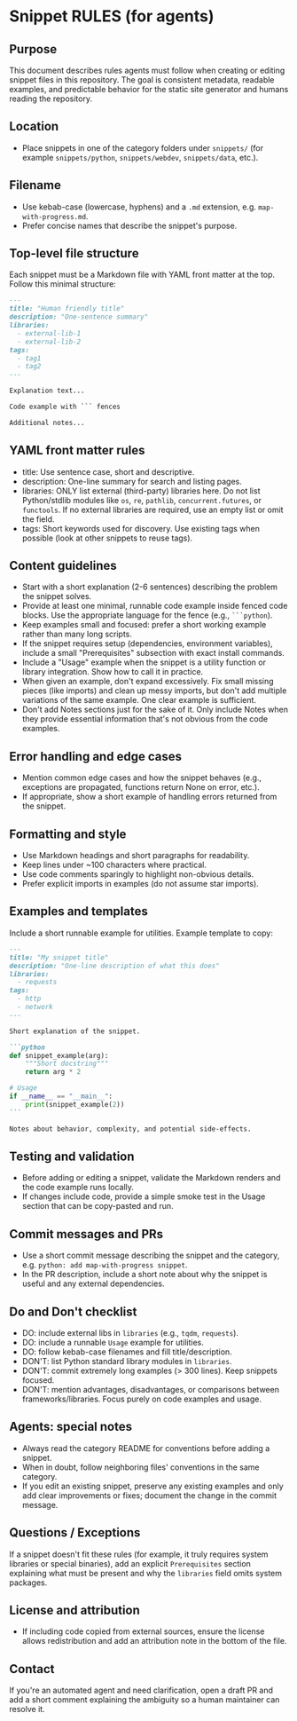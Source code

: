 # Snippet RULES (for agents)

## Purpose

This document describes rules agents must follow when creating or editing snippet files in this repository. The goal is consistent metadata, readable examples, and predictable behavior for the static site generator and humans reading the repository.

## Location

- Place snippets in one of the category folders under `snippets/` (for example `snippets/python`, `snippets/webdev`, `snippets/data`, etc.).

## Filename

- Use kebab-case (lowercase, hyphens) and a `.md` extension, e.g. `map-with-progress.md`.
- Prefer concise names that describe the snippet's purpose.

## Top-level file structure

Each snippet must be a Markdown file with YAML front matter at the top. Follow this minimal structure:

```markdown
---
title: "Human friendly title"
description: "One-sentence summary"
libraries:
  - external-lib-1
  - external-lib-2
tags:
  - tag1
  - tag2
---

Explanation text...

Code example with ``` fences

Additional notes...
```

## YAML front matter rules

- title: Use sentence case, short and descriptive.
- description: One-line summary for search and listing pages.
- libraries: ONLY list external (third-party) libraries here. Do not list Python/stdlib modules like `os`, `re`, `pathlib`, `concurrent.futures`, or `functools`. If no external libraries are required, use an empty list or omit the field.
- tags: Short keywords used for discovery. Use existing tags when possible (look at other snippets to reuse tags).

## Content guidelines

- Start with a short explanation (2-6 sentences) describing the problem the snippet solves.
- Provide at least one minimal, runnable code example inside fenced code blocks. Use the appropriate language for the fence (e.g., ```` ```python ````).
- Keep examples small and focused: prefer a short working example rather than many long scripts.
- If the snippet requires setup (dependencies, environment variables), include a small "Prerequisites" subsection with exact install commands.
- Include a "Usage" example when the snippet is a utility function or library integration. Show how to call it in practice.
- When given an example, don't expand excessively. Fix small missing pieces (like imports) and clean up messy imports, but don't add multiple variations of the same example. One clear example is sufficient.
- Don't add Notes sections just for the sake of it. Only include Notes when they provide essential information that's not obvious from the code examples.

## Error handling and edge cases

- Mention common edge cases and how the snippet behaves (e.g., exceptions are propagated, functions return None on error, etc.).
- If appropriate, show a short example of handling errors returned from the snippet.

## Formatting and style

- Use Markdown headings and short paragraphs for readability.
- Keep lines under ~100 characters where practical.
- Use code comments sparingly to highlight non-obvious details.
- Prefer explicit imports in examples (do not assume star imports).

## Examples and templates

Include a short runnable example for utilities. Example template to copy:

````markdown
---
title: "My snippet title"
description: "One-line description of what this does"
libraries:
  - requests
tags:
  - http
  - network
---

Short explanation of the snippet.

```python
def snippet_example(arg):
    """Short docstring"""
    return arg * 2

# Usage
if __name__ == "__main__":
    print(snippet_example(2))
```

Notes about behavior, complexity, and potential side-effects.
````

## Testing and validation

- Before adding or editing a snippet, validate the Markdown renders and the code example runs locally.
- If changes include code, provide a simple smoke test in the Usage section that can be copy-pasted and run.


## Commit messages and PRs

- Use a short commit message describing the snippet and the category, e.g. `python: add map-with-progress snippet`.
- In the PR description, include a short note about why the snippet is useful and any external dependencies.


## Do and Don't checklist

- DO: include external libs in `libraries` (e.g., `tqdm`, `requests`).
- DO: include a runnable `Usage` example for utilities.
- DO: follow kebab-case filenames and fill title/description.
- DON'T: list Python standard library modules in `libraries`.
- DON'T: commit extremely long examples (> 300 lines). Keep snippets focused.
- DON'T: mention advantages, disadvantages, or comparisons between frameworks/libraries. Focus purely on code examples and usage.


## Agents: special notes

- Always read the category README for conventions before adding a snippet.
- When in doubt, follow neighboring files' conventions in the same category.
- If you edit an existing snippet, preserve any existing examples and only add clear improvements or fixes; document the change in the commit message.


## Questions / Exceptions

If a snippet doesn't fit these rules (for example, it truly requires system libraries or special binaries), add an explicit `Prerequisites` section explaining what must be present and why the `libraries` field omits system packages.


## License and attribution

- If including code copied from external sources, ensure the license allows redistribution and add an attribution note in the bottom of the file.


## Contact

If you're an automated agent and need clarification, open a draft PR and add a short comment explaining the ambiguity so a human maintainer can resolve it.
